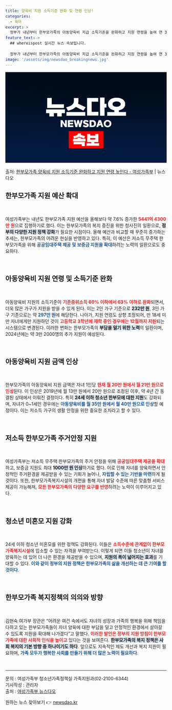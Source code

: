 ```yaml
---
title: 양육비 지원 소득기준 완화 및 연령 인상!
categories:
  - 육아
excerpt: >
  정부가 내년부터 한부모가족의 아동양육비 지급 소득기준을 완화하고 지원 연령을 높여 연 3만 2000명을 추가…
feature_text: >
  ## whereispost 실시간 뉴스 속보입니다.

  정부가 내년부터 한부모가족의 아동양육비 지급 소득기준을 완화하고 지원 연령을 높여 연 3만 2000명을 추가…
image: '/assets/img/newsdao_breakingnews.jpg'
---
```


![뉴스다오 속보](/assets/img/newsdao_breakingnews.jpg)

<p>출처: <a href="https://newsdao.kr/2084" rel="dofollow">한부모가족 양육비 지원 소득기준 완화하고 지원 연령 높인다 - 여성가족부</a> | 뉴스다오</p>

<h2 data-ke-size="size26">한부모가족 지원 예산 확대</h2>
<p data-ke-size="size16">&nbsp;</p>
여성가족부는 내년도 한부모가족 지원 예산을 올해보다 약 7.6% 증가한 <b><span style="color: #ee2323;">5441억 4300만 원</span></b>으로 집행하기로 했다. 이는 한부모가족의 복지 증진을 위한 청사진의 일환으로, <b><span style="background-color: #21538527;">정부의 다양한 지원 정책 강화</span></b>가 필요한 시점이다. 올해 예산과 비교할 때 꾸준히 증가하는 추세는, 한부모가족의 어려운 현실을 반영하고 있다. 특히, 이 예산은 저소득 무주택 한부모가족을 위해 <b><span style="color: #1a5490;">공공임대주택 제공 및 보증금 지원을 확대</span></b>하려는 노력의 일환으로도 중요하다. 

<p data-ke-size="size16">&nbsp;</p>

<h2 data-ke-size="size26">아동양육비 지원 연령 및 소득기준 완화</h2>
<p data-ke-size="size16">&nbsp;</p>
아동양육비 지원의 소득기준이 <b><span style="color: #ee2323;">기준중위소득 60% 이하에서 63% 이하로 완화</span></b>되면서, 더욱 많은 가구가 지원을 받을 수 있게 된다. 이는 2인 가구 기준으로 <b><span style="background-color: #21538527;">232만 원</span></b>, 3인 가구 기준으로는 약 <b><span style="color: #1a5490;">297만 원</span></b>에 해당한다. 나아가, 지원 연령도 상향 조정되어, 만 18세 미만 자녀에게만 지원하던 것이 <b><span style="color: #ee2323;">고등학교 3학년에 재학 중인 경우에는 12월까지 지원</span></b>되는 시스템으로 변경된다. 이러한 변화는 한부모가족의 <b><span style="background-color: #21538527;">부담을 덜기 위한 노력</span></b>의 일환이며, 2024년에는 약 3만 2000명의 추가 지원이 예상된다. 

<p data-ke-size="size16">&nbsp;</p>

<h2 data-ke-size="size26">아동양육비 지원 금액 인상</h2>
<p data-ke-size="size16">&nbsp;</p>
한부모가족의 아동양육비 지원 금액은 자녀 1인당 <b><span style="color: #ee2323;">현재 월 20만 원에서 월 21만 원으로 인상</span></b>된다. 이 인상은 2019년에 월 13만 원에서 20만 원으로 조정된 이후, 약 4년 간 동결된 상태에서 이뤄진 결정이다. 특히 <b><span style="background-color: #21538527;">24세 이하 청소년 한부모에 대한 지원</span></b>도 강화되며, 자녀가 0~1세인 경우에는 <b><span style="color: #1a5490;">아동양육비를 월 35만 원에서 월 40만 원으로 인상</span></b>할 예정이다. 이는 저소득 가구의 생활 안정을 위한 중요한 조치라고 할 수 있다. 

<p data-ke-size="size16">&nbsp;</p>

<h2 data-ke-size="size26">저소득 한부모가족 주거안정 지원</h2>
<p data-ke-size="size16">&nbsp;</p>
여성가족부는 저소득 무주택 한부모가족의 주거 안정을 위해 <b><span style="color: #ee2323;">공공임대주택 제공을 확대</span></b>하고, 보증금 지원도 최대 <b><span style="background-color: #21538527;">1000만 원 인상</span></b>하기로 했다. 이로 인해 자녀를 양육하면서 안정적인 주거환경을 제공받을 수 있는 기회가 늘어나, <b><span style="color: #1a5490;">자립할 수 있는 기반을 마련</span></b>하게 될 것이다. 또한, 한부모가족복지시설의 개편을 통해 자녀 발달 수준에 따른 맞춤형 서비스 제공이 가능해져, <b><span style="color: #ee2323;">모든 한부모가족의 다양한 요구를 반영</span></b>하려는 노력이 이루어지고 있다. 

<p data-ke-size="size16">&nbsp;</p>

<h2 data-ke-size="size26">청소년 미혼모 지원 강화</h2>
<p data-ke-size="size16">&nbsp;</p>
24세 이하 청소년 미혼모를 위한 정책도 강화된다. 이들은 <b><span style="color: #ee2323;">소득수준에 관계없이 한부모가족복지시설</span></b>에 입소할 수 있는 자격을 부여받는다. 이렇게 되면 이들 청소년이 자녀를 양육하는 데 있어 더 나은 환경을 제공받을 수 있으며, <b><span style="background-color: #21538527;">지원의 폭이 넓어지는 효과</span></b>를 기대할 수 있다. <b><span style="color: #1a5490;">이와 같이 정부의 지원 정책은 한부모가족의 삶을 개선하는 데 큰 기여를 할 것이다</span></b>. 

<p data-ke-size="size16">&nbsp;</p>

<h2 data-ke-size="size26">한부모가족 복지정책의 의의와 방향</h2>
<p data-ke-size="size16">&nbsp;</p>
김현숙 여가부 장관은 “어려운 여건 속에서도 자녀의 성장과 가족의 행복을 위해 책임을 다하고 있는 한부모가족들이 자녀 양육에 대한 부담을 덜고 안정적인 환경에서 살아갈 수 있도록 지원을 확대해 나가겠다”고 말했다. <b><span style="color: #ee2323;">이러한 발언은 정부의 지원 방침이 한부모가족에 대한 사회적 인식을 높이고</span></b> 있다는 것을 보여준다. <b><span style="background-color: #21538527;">한부모가족의 복지 정책은 사회 복지의 기본 방향 중 하나이기도 하다</span></b>. 앞으로도 지속적인 제도 개선과 복지 지원이 필요하며, <b><span style="color: #1a5490;">가족 모두가 행복한 사회를 만들기 위해 더 많은 노력이 필요하다</span></b>. 

<p data-ke-size="size16">&nbsp;</p>

<hr>
<p data-ke-size="size16">문의 : 여성가족부 청소년가족정책실 가족지원과(02-2100-6344)<br>기사작성 : 관리자<br>출처 : <a href="https://newsdao.kr/2084" target="_blank">여성가족부 뉴스다오</a></p> 

원하는 뉴스 찾아보기 👉 <a href="https://newsdao.kr" rel="dofollow">newsdao.kr</a>


